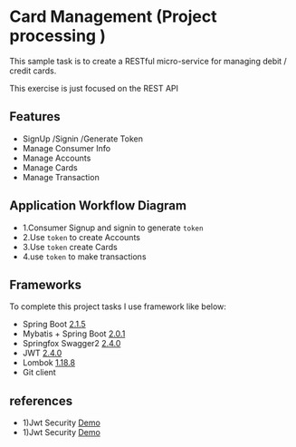 # Card Management (Project processing ) 

This sample   task is to create a RESTful micro-service for managing debit / credit cards.

This exercise is just focused on the REST API

## Features

* SignUp /Signin /Generate Token 
* Manage Consumer Info
* Manage Accounts
* Manage Cards
* Manage Transaction 

## Application Workflow Diagram

*  1.Consumer Signup and signin to generate ```token```
*  2.Use ```token``` to create Accounts 
*  3.Use ```token``` create Cards 
*  4.use ```token``` to make transactions 

## Frameworks 

To complete this  project tasks I use framework like below:   

* Spring Boot [2.1.5](https://spring.io/projects/spring-boot)
* Mybatis + Spring Boot    [2.0.1](http://www.mybatis.org/spring-boot-starter/) 
* Springfox Swagger2  [2.4.0](https://springfox.github.io/springfox/docs/current/)
* JWT   [2.4.0](https://github.com/jwtk/jjwt)
* Lombok   [1.18.8](https://projectlombok.org/features/all)
* Git client


## references

* 1)Jwt Security [Demo](https://github.com/szerhusenBC/jwt-spring-security-demo)
* 1)Jwt Security [Demo](https://github.com/szerhusenBC/jwt-spring-security-demo)


```
